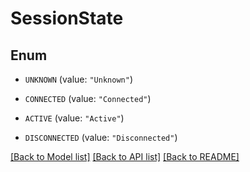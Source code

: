 # SessionState

## Enum


* `UNKNOWN` (value: `"Unknown"`)

* `CONNECTED` (value: `"Connected"`)

* `ACTIVE` (value: `"Active"`)

* `DISCONNECTED` (value: `"Disconnected"`)


[[Back to Model list]](../README.md#documentation-for-models) [[Back to API list]](../README.md#documentation-for-api-endpoints) [[Back to README]](../README.md)


